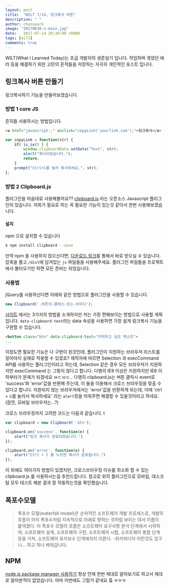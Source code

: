 ```yaml
---
layout: post
title:  "WILT 7/14, 링크복사 버튼"
description: " "
author: chanspark
image: "20170630-1-main.jpg"
date:   2017-07-14 20:30:00 +0900
tags: [wilt]
comments: true
---
```


WILT(What I Learned Today)는 초급 개발자의 생존일기 입니다. 작업하며 겪었던 에러 등을 해결하기 위한 고민의 흔적들을 저장하는 지극히 개인적인 포스트 입니다. 


## 링크복사 버튼 만들기
링크복사하기 기능을 만들어보겠습니다. 

### 방법 1 core JS
흔히들 사용하시는 방법입니다.

``` html
<a href="javascript:;" onclick="copyLink('yourlink.com');">링크복사</a>
```

``` js
var copyLink = function(str) {
    if( is_ie() ) {
        window.clipboardData.setData("Text", str);
        alert("복사되었습니다.");
        return;
    }
    prompt("Ctrl+C를 눌러 복사하세요.", str);
};
```

### 방법 2 Clipboard.js
플러그인을 마음대로 사용해볼까요?? [clipboard.js](https://clipboardjs.com/) 라는 오픈소스 Javascript 플러그인이 있습니다.
저희가 필요로 하는 꼭 필요한 기능이 있는것 같아서 한번 사용해보겠습니다.

#### 설치
npm 으로 설치할 수 있습니다
``` bash
$ npm install clipboard --save
```
만약 npm 을 사용하지 않으신다면, [다운로드 링크](https://github.com/zenorocha/clipboard.js/archive/master.zip)를 통해서 바로 받으실 수 있습니다.
압축을 풀고 `/dist`에 담겨있는 `js` 파일들을 사용해주세요. 플러그인 파일들을 프로젝트에서 불러오기만 하면 모든 준비는 되었습니다.

### 사용법
jQuery를 사용하신다면 아래와 같은 방법으로 플러그인을 사용할 수 있습니다. 
``` js
new Clipboard('.버튼의-클래스-또는-아이디');
```
[사이트]((https://clipboardjs.com/)) 에서는 3가지의 방법을 소개하지만 저는 가장 편해보이는 방법으로 사용할 계획입니다. `data-clipboard-text`라는 data 속성을 사용하면 가장 쉽게 링크복사 기능을 구현할 수 있습니다.
``` html
<button class="btn" data-clipboard-text="카피하고 싶은 텍스트">
...
```
이정도면 필요한 기능은 다 구현이 된것인데, 플러그인이 지원하는 브라우저 리스트를 알아야지 실제로 적용할 수 있겠죠?
제작자에 따르면 Selection 과 execCommand API를 사용하는 플러그인이라고 하는데, Selection 같은 경우 모든 브라우저가 지원하지만 execCommand 는 그렇지 않다고 합니다. 다행히 IE9 이상은 지원하지만 IE8 이하부터가 문제가 되겠네요 ㅂㄷㅂㄷ.. 
다행히 clipboard.js는 버튼 클릭시 event로 'success'와 'error'값을 반환해 주는데, 이 둘을 이용해서 크로스 브라우징을 맞출 수 있다고 합니다. 지원되지 않는 브라우저에서는 'error'값을 반환하게 되는데, 이때 'ctrl + c를 눌러서 복사하세요' 라는 `alert`창을 띄워주면 해결할 수 있을것이라고 하네요. (잠깐, 모바일 브라우저는...?)

크로스 브라우징까지 고려한 코드는 다음과 같습니다. t
``` js
var clipboard = new Clipboard('.btn');

clipboard.on('success', function(e) {
    alert("링크 복사가 완료되었습니다.")
});

clipboard.on('error', function(e) {
    alert("Ctrl + C 를 누르면 복사가 완료됩니다.")
});

```

이 외에도 여러가지 방법이 있겠지만, 크로스브라우징 이슈를 최소화 할 수 있는 clipboard.js 를 사용하시는걸 추천드립니다. 참고로 위의 플러그인으로 모바일, 데스크탐 모두 테스트 해본 결과 잘 작동하는것을 확인했습니다.

## 폭포수모델
> 폭포수 모델(waterfall model)은 순차적인 소프트웨어 개발 프로세스로, 개발의 흐름이 마치 폭포수처럼 지속적으로 아래로 향하는 것처럼 보이는 데서 이름이 붙여졌다. 이 폭포수 모델의 흐름은 소프트웨어 요구사항 분석 단계에서 시작하여, 소프트웨어 설계, 소프트웨어 구현, 소프트웨어 시험, 소프트웨어 통합 단계 등을 거쳐, 소프트웨어 유지보수 단계에까지 이른다.
> -위키피디아
이런것도 있구나... 하고 하나 배워갑니다.

## NPM
[node.js package manager 사용하기](https://www.sitepoint.com/beginners-guide-node-package-manager/)
항상 언제 한번 제대로 알아보기로 하고서 제대로 알아본적이 없었습니다. 아마 이번에도 그럴거 같네요 흨 ㅠㅠㅠ


